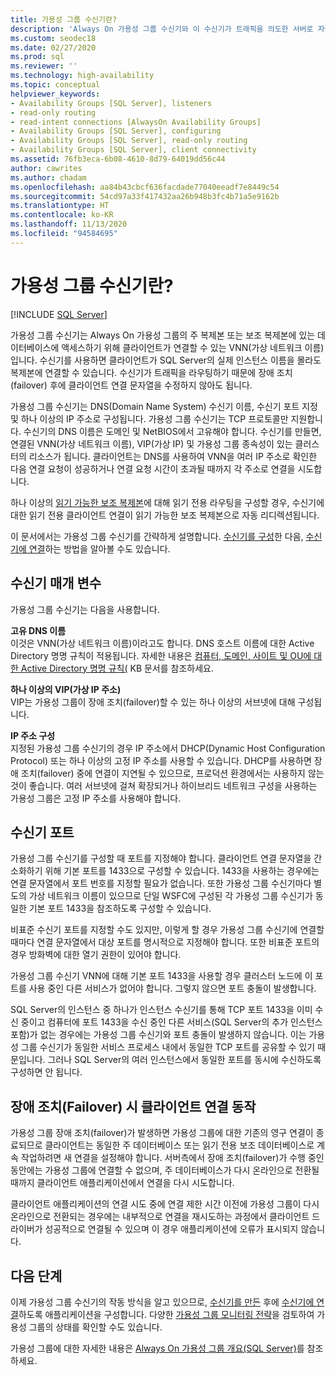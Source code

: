 ```yaml
---
title: 가용성 그룹 수신기란?
description: 'Always On 가용성 그룹 수신기와 이 수신기가 트래픽을 의도한 서버로 자동으로 보내는 방법을 간략하게 설명합니다. '
ms.custom: seodec18
ms.date: 02/27/2020
ms.prod: sql
ms.reviewer: ''
ms.technology: high-availability
ms.topic: conceptual
helpviewer_keywords:
- Availability Groups [SQL Server], listeners
- read-only routing
- read-intent connections [AlwaysOn Availability Groups]
- Availability Groups [SQL Server], configuring
- Availability Groups [SQL Server], read-only routing
- Availability Groups [SQL Server], client connectivity
ms.assetid: 76fb3eca-6b08-4610-8d79-64019dd56c44
author: cawrites
ms.author: chadam
ms.openlocfilehash: aa84b43cbcf636facdade77040eeadf7e8449c54
ms.sourcegitcommit: 54cd97a33f417432aa26b948b3fc4b71a5e9162b
ms.translationtype: HT
ms.contentlocale: ko-KR
ms.lasthandoff: 11/13/2020
ms.locfileid: "94584695"
---
```

# <a name="what-is-an-availability-group-listener"></a>가용성 그룹 수신기란?  
[!INCLUDE [SQL Server](../../../includes/applies-to-version/sqlserver.md)]

가용성 그룹 수신기는 Always On 가용성 그룹의 주 복제본 또는 보조 복제본에 있는 데이터베이스에 액세스하기 위해 클라이언트가 연결할 수 있는 VNN(가상 네트워크 이름)입니다. 수신기를 사용하면 클라이언트가 SQL Server의 실제 인스턴스 이름을 몰라도 복제본에 연결할 수 있습니다. 수신기가 트래픽을 라우팅하기 때문에 장애 조치(failover) 후에 클라이언트 연결 문자열을 수정하지 않아도 됩니다. 

가용성 그룹 수신기는 DNS(Domain Name System) 수신기 이름, 수신기 포트 지정 및 하나 이상의 IP 주소로 구성됩니다. 가용성 그룹 수신기는 TCP 프로토콜만 지원합니다.  수신기의 DNS 이름은 도메인 및 NetBIOS에서 고유해야 합니다.  수신기를 만들면, 연결된 VNN(가상 네트워크 이름), VIP(가상 IP) 및 가용성 그룹 종속성이 있는 클러스터의 리소스가 됩니다. 클라이언트는 DNS를 사용하여 VNN을 여러 IP 주소로 확인한 다음 연결 요청이 성공하거나 연결 요청 시간이 초과될 때까지 각 주소로 연결을 시도합니다.  
  
하나 이상의 [읽기 가능한 보조 복제본](../../../database-engine/availability-groups/windows/active-secondaries-readable-secondary-replicas-always-on-availability-groups.md)에 대해 읽기 전용 라우팅을 구성할 경우, 수신기에 대한 읽기 전용 클라이언트 연결이 읽기 가능한 보조 복제본으로 자동 리디렉션됩니다. 
  
이 문서에서는 가용성 그룹 수신기를 간략하게 설명합니다. [수신기를 구성](create-or-configure-an-availability-group-listener-sql-server.md)한 다음, [수신기에 연결](listeners-client-connectivity-application-failover.md)하는 방법을 알아볼 수도 있습니다.
  
  
##  <a name="listener-parameters"></a><a name="AGlConfig"></a> 수신기 매개 변수  

 가용성 그룹 수신기는 다음을 사용합니다.
  
 **고유 DNS 이름**  
 이것은 VNN(가상 네트워크 이름)이라고도 합니다. DNS 호스트 이름에 대한 Active Directory 명명 규칙이 적용됩니다. 자세한 내용은 [컴퓨터, 도메인, 사이트 및 OU에 대한 Active Directory 명명 규칙(](https://support.microsoft.com/kb/909264) KB 문서를 참조하세요.  
  
**하나 이상의 VIP(가상 IP 주소)**  
 VIP는 가용성 그룹이 장애 조치(failover)할 수 있는 하나 이상의 서브넷에 대해 구성됩니다.  
  
**IP 주소 구성**  
 지정된 가용성 그룹 수신기의 경우 IP 주소에서 DHCP(Dynamic Host Configuration Protocol) 또는 하나 이상의 고정 IP 주소를 사용할 수 있습니다. DHCP를 사용하면 장애 조치(failover) 중에 연결이 지연될 수 있으므로, 프로덕션 환경에서는 사용하지 않는 것이 좋습니다. 여러 서브넷에 걸쳐 확장되거나 하이브리드 네트워크 구성을 사용하는 가용성 그룹은 고정 IP 주소를 사용해야 합니다. 
 
  
##  <a name="listener-port"></a><a name="SelectListenerPort"></a> 수신기 포트 
 가용성 그룹 수신기를 구성할 때 포트를 지정해야 합니다.  클라이언트 연결 문자열을 간소화하기 위해 기본 포트를 1433으로 구성할 수 있습니다. 1433을 사용하는 경우에는 연결 문자열에서 포트 번호를 지정할 필요가 없습니다. 또한 가용성 그룹 수신기마다 별도의 가상 네트워크 이름이 있으므로 단일 WSFC에 구성된 각 가용성 그룹 수신기가 동일한 기본 포트 1433을 참조하도록 구성할 수 있습니다.  
  
 비표준 수신기 포트를 지정할 수도 있지만, 이렇게 할 경우 가용성 그룹 수신기에 연결할 때마다 연결 문자열에서 대상 포트를 명시적으로 지정해야 합니다.  또한 비표준 포트의 경우 방화벽에 대한 열기 권한이 있어야 합니다.  
  
 가용성 그룹 수신기 VNN에 대해 기본 포트 1433을 사용할 경우 클러스터 노드에 이 포트를 사용 중인 다른 서비스가 없어야 합니다. 그렇지 않으면 포트 충돌이 발생합니다.  
  
 SQL Server의 인스턴스 중 하나가 인스턴스 수신기를 통해 TCP 포트 1433을 이미 수신 중이고 컴퓨터에 포트 1433을 수신 중인 다른 서비스(SQL Server의 추가 인스턴스 포함)가 없는 경우에는 가용성 그룹 수신기와 포트 충돌이 발생하지 않습니다.  이는 가용성 그룹 수신기가 동일한 서비스 프로세스 내에서 동일한 TCP 포트를 공유할 수 있기 때문입니다.  그러나 SQL Server의 여러 인스턴스에서 동일한 포트를 동시에 수신하도록 구성하면 안 됩니다.  
  
  
##  <a name="behavior-of-client-connections-on-failover"></a><a name="CCBehaviorOnFailover"></a> 장애 조치(Failover) 시 클라이언트 연결 동작  

 가용성 그룹 장애 조치(failover)가 발생하면 가용성 그룹에 대한 기존의 영구 연결이 종료되므로 클라이언트는 동일한 주 데이터베이스 또는 읽기 전용 보조 데이터베이스로 계속 작업하려면 새 연결을 설정해야 합니다.  서버측에서 장애 조치(failover)가 수행 중인 동안에는 가용성 그룹에 연결할 수 없으며, 주 데이터베이스가 다시 온라인으로 전환될 때까지 클라이언트 애플리케이션에서 연결을 다시 시도합니다.  
  
 클라이언트 애플리케이션의 연결 시도 중에 연결 제한 시간 이전에 가용성 그룹이 다시 온라인으로 전환되는 경우에는 내부적으로 연결을 재시도하는 과정에서 클라이언트 드라이버가 성공적으로 연결될 수 있으며 이 경우 애플리케이션에 오류가 표시되지 않습니다.  


## <a name="next-steps"></a>다음 단계

이제 가용성 그룹 수신기의 작동 방식을 알고 있으므로, [수신기를 만든](create-or-configure-an-availability-group-listener-sql-server.md) 후에 [수신기에 연결](listeners-client-connectivity-application-failover.md)하도록 애플리케이션을 구성합니다. 다양한 [가용성 그룹 모니터링 전략](monitoring-of-availability-groups-sql-server.md)을 검토하여 가용성 그룹의 상태를 확인할 수도 있습니다. 

가용성 그룹에 대한 자세한 내용은 [Always On 가용성 그룹 개요&#40;SQL Server&#41;](../../../database-engine/availability-groups/windows/overview-of-always-on-availability-groups-sql-server.md)를 참조하세요. 
  

  
  
